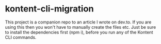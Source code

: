 # kontent-cli-migration
This project is a companion repo to an article I wrote on dev.to. If you are using this then you won't have to manually create the files etc. Just be sure to install the dependencies first (npm i), before you run any of the Kontent CLI commands.
